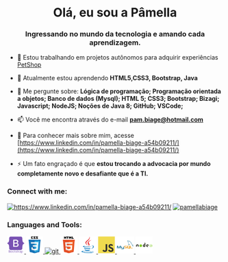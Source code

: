 <h1 align="center">Olá, eu sou a Pâmella</h1>
<h3 align="center">Ingressando no mundo da tecnologia e amando cada aprendizagem.</h3>

- 🔭 Estou trabalhando em projetos autônomos para adquirir experiências [PetShop](https://github.com/PamellaBiage/projeto-petShop)

- 🌱 Atualmente estou aprendendo **HTML5,CSS3, Bootstrap, Java**

- 💬 Me pergunte sobre: **Lógica de programação; Programação orientada a objetos; Banco de dados (Mysql); HTML 5; CSS3; Bootstrap; Bizagi; Javascript; NodeJS; Noções de Java 8; GitHub; VSCode;**

- 📫 Você me encontra através do e-mail **pam.biage@hotmail.com**

- 📄 Para conhecer mais sobre mim, acesse [https://www.linkedin.com/in/pamella-biage-a54b09211/](https://www.linkedin.com/in/pamella-biage-a54b09211/)

- ⚡ Um fato engraçado é que **estou trocando a advocacia por mundo completamente novo e desafiante que é a TI.**

<h3 align="left">Connect with me:</h3>
<p align="left">
<a href="https://linkedin.com/in/https://www.linkedin.com/in/pamella-biage-a54b09211/" target="blank"><img align="center" src="https://raw.githubusercontent.com/rahuldkjain/github-profile-readme-generator/master/src/images/icons/Social/linked-in-alt.svg" alt="https://www.linkedin.com/in/pamella-biage-a54b09211/" height="30" width="40" /></a>
<a href="https://instagram.com/pamellabiage" target="blank"><img align="center" src="https://raw.githubusercontent.com/rahuldkjain/github-profile-readme-generator/master/src/images/icons/Social/instagram.svg" alt="pamellabiage" height="30" width="40" /></a>
</p>

<h3 align="left">Languages and Tools:</h3>
<p align="left"> <a href="https://getbootstrap.com" target="_blank" rel="noreferrer"> <img src="https://raw.githubusercontent.com/devicons/devicon/master/icons/bootstrap/bootstrap-plain-wordmark.svg" alt="bootstrap" width="40" height="40"/> </a> <a href="https://www.w3schools.com/css/" target="_blank" rel="noreferrer"> <img src="https://raw.githubusercontent.com/devicons/devicon/master/icons/css3/css3-original-wordmark.svg" alt="css3" width="40" height="40"/> </a> <a href="https://git-scm.com/" target="_blank" rel="noreferrer"> <img src="https://www.vectorlogo.zone/logos/git-scm/git-scm-icon.svg" alt="git" width="40" height="40"/> </a> <a href="https://www.w3.org/html/" target="_blank" rel="noreferrer"> <img src="https://raw.githubusercontent.com/devicons/devicon/master/icons/html5/html5-original-wordmark.svg" alt="html5" width="40" height="40"/> </a> <a href="https://www.java.com" target="_blank" rel="noreferrer"> <img src="https://raw.githubusercontent.com/devicons/devicon/master/icons/java/java-original.svg" alt="java" width="40" height="40"/> </a> <a href="https://developer.mozilla.org/en-US/docs/Web/JavaScript" target="_blank" rel="noreferrer"> <img src="https://raw.githubusercontent.com/devicons/devicon/master/icons/javascript/javascript-original.svg" alt="javascript" width="40" height="40"/> </a> <a href="https://www.mysql.com/" target="_blank" rel="noreferrer"> <img src="https://raw.githubusercontent.com/devicons/devicon/master/icons/mysql/mysql-original-wordmark.svg" alt="mysql" width="40" height="40"/> </a> <a href="https://nodejs.org" target="_blank" rel="noreferrer"> <img src="https://raw.githubusercontent.com/devicons/devicon/master/icons/nodejs/nodejs-original-wordmark.svg" alt="nodejs" width="40" height="40"/> </a> </p>

<!---

- 👋 Hi, I’m @PamellaBiage
- 👀 I’m interested in ...
- 🌱 I’m currently learning ...
- 💞️ I’m looking to collaborate on ...
- 📫 How to reach me ...


PamellaBiage/PamellaBiage is a ✨ special ✨ repository because its `README.md` (this file) appears on your GitHub profile.
You can click the Preview link to take a look at your changes.
--->
